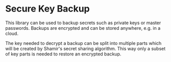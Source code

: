 # Secure Key Backup

This library can be used to backup secrets such as private keys or master passwords. Backups are encrypted and can be stored anywhere, e.g. in a cloud.

The key needed to decrypt a backup can be split into multiple parts which will be created by Shamir's secret sharing algorithm. This way only a subset of key parts is needed to restore an encrypted backup.
